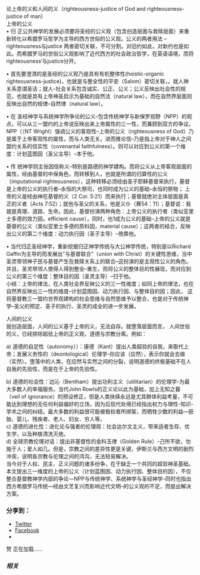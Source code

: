 论上帝的义和人间的义（righteousness-justice of God and righteousness-justice of man）  
上帝的公义  
• 归 正公共神学的发展必须要将圣经的公义观（包含创造层面与救赎层面）来重新转化以希腊罗马哲学为主导的西方世俗的公义观。公义的两者用法 –righteousness与justice 两者密切关联，不可分割。对旧约如此，对新约也是如此。而希腊罗马的世俗公义观影响了近代西方的社会政治哲学，在英语语境，而将 righteousness‘与justice分开。

• 首先要澄清的是圣经的公义观乃是具有有机整体性(hoistic-organic righteousness-justice)，也就是与整全性的平安（Salom）密切关联，。就人神关系意谓圣洁；就人-社会关系包含诚实、公正、公义；公义反映出社会性的规范，也就是具有上帝神圣启示为基础的自然法（natural law），而在自然界层面则反映出自然的规律–自然律（natural law）。

• 在 圣经神学与系统神学所争论的公义–包含传统神学与新保罗视野（NPP）的观点，可以从三一盟约的上帝说反映出来上帝属性的三一性，而兼顾到双方的争议。 NPP（（NT Wright）强调公义的客观性–上帝的公义（righteousness of God）乃是属于上帝客观性的属性，而与人类无关。进而推论信–乃是指上帝对于神人之间盟约关系的信实性（covenantal faithfulness）。则可以对应到公义的第一个维度：计划蓝图因（圣父主导）–本于他。

• 传 统神学则主张因信称义–特别是路德的神学建构。而将公义从上帝客观层面的属性，经由基督的中保角色，而转移到人，也就是所谓的归算性的公义 （imputational righteousness），这种转移必须经由圣子耶稣基督来执行，基督是上帝的公义的执行者–永恒的大祭司，也同时成为公义的基础–永恒的祭物； 上帝的义是经由神在基督的义（2 Cor. 5:21）而来执行；基督就绝对主体层面是真正的义者（Acts 7:52）；就他与圣父的关系，他是义仆（赛54：11）；基督说：我就是真理、道路、生命。因此，基督扮演两种角色：上帝公义的执行者（类似亚里士多德的效力因，efficient cause），同时，也1成为公义的基础–上帝的公义就是基督的公义（类似亚里士多德的质料因，material cause）；这两者的结合，反映出公义的第二个维度：动力执行因（圣子主导）–倚靠他。

• 当代归正圣经神学，重新挖掘归正神学传统与大公神学传统，特别是以Richard Gaffin为主导的而发展出”与基督联合”（union with Christ）的关键性思维，当中圣灵带领神子民与基督产生在救赎关系上的联合–这扮演的是主观性公义的角色。并且，圣灵带领人使得人得到整全–重生，而将公义的整体目的性展现，而对应到公义的第三个维度：整体目的因（圣灵主导）–归于他。  
小结：上帝的律法，在人类社会界反映公义的三一性维度；如同上帝的律法，也在自然界反映出三一性的维度–计划蓝图因、动力执行因、与整体目的因；因此， 这将基督教三一盟约世界观建构的社会思维与自然思维予以整合，也是对于传统神学–圣父的预定、圣子的执行、圣灵的成全的进一步发展。

人间的公义  
就创造层面，人间的公义基于上帝的义，无法自存。就堕落层面而言， 人间世俗的义，已经排除超验上帝的正义观，道德与宗教分离。例如：

a) 道德的自足性（autonomy））：康德（Kant）提出人类超验的自我，来取代上帝；发展义务性的（deontological）伦理学-你应该（应然），表示你就会去做（实然）。堕落中的人类，在应然与实然之间的分裂，说明道德的终极基础不在人自我的先验性，而是在于上帝的先验性。

b) 道德的社会性：边沁（Bentham）提出功利主义（utilitarian）的伦理学-为最大多数人的幸福服务。当代John Rowls的正义论以此为基础，加上无知之暮（veil of ignorance）的预设修正，但是人类抉择永远是尤其群体利益考量，不可能达到理想的无任何利益偏好的立场，因为后现代处境已经指出权力与理性-知识-学术之间的纠结。最大多数的利益很可能被极权者所绑架，而牺牲少数的利益—胚胎、婴儿、残疾者、老人、妇女、穷人等。  
c) 道德的进化性：进化论与强者的伦理观：社会达尔文主义，带来适者生存、优生学，以及种族清洗灭绝。  
d) 全球宗教伦理对话：提出非基督性的金科玉律（Golden Rule）-己所不欲，勿施于人；爱人如几。但是，宗教之间的差异性更是关键，伊斯兰与西方文明的剧烈冲突，说明各宗教与伦理之间的鸿沟，无法轻易解决。  
当今对于人权、民主、正义问题的诸多纷争，在于缺乏一个共同的超验神圣基础。本文提出三一维度的上帝的公义（计划蓝图因、动力执行因、整体目的因），不仅整合基督教神学内部的争论—NPP与传统神学、系统神学与圣经神学–同时也指出西方希腊罗马传统—经由文艺复兴而影响近代文明–的公义观的不足，而提出解决方案。

### 分享到：

  * [Twitter](https://aubinchang1.wordpress.com/2013/04/10/%e8%ae%ba%e4%b8%8a%e5%b8%9d%e7%9a%84%e5%85%ac%e4%b9%89%e4%b8%8e%e4%ba%ba%e9%97%b4%e7%9a%84%e5%85%ac%e4%b9%89/?share=twitter "点击分享到Twitter")
  * [Facebook](https://aubinchang1.wordpress.com/2013/04/10/%e8%ae%ba%e4%b8%8a%e5%b8%9d%e7%9a%84%e5%85%ac%e4%b9%89%e4%b8%8e%e4%ba%ba%e9%97%b4%e7%9a%84%e5%85%ac%e4%b9%89/?share=facebook "点击分享到 Facebook ")
  * 


赞 正在加载……

### _相关_
